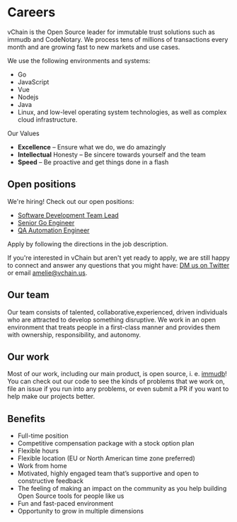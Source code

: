 # Careers

vChain is the Open Source leader for immutable trust solutions such as immudb and CodeNotary. 
We process tens of millions of transactions every month and are growing fast to new markets and use cases.

We use the following environments and systems: 
* Go
* JavaScript
* Vue
* Nodejs
* Java
* Linux, and low-level operating system technologies, as well as complex cloud infrastructure.

Our Values

* **Excellence** – Ensure what we do, we do amazingly
* **Intellectual** Honesty – Be sincere towards yourself and the team
* **Speed** – Be proactive and get things done in a flash


## Open positions

We're hiring! Check out our open positions:

- [Software Development Team Lead](job-descriptions/software-development-team-lead.md)
- [Senior Go Engineer](job-descriptions/senior-software-engineer-go.md)
- [QA Automation Engineer](job-descriptions/qa-automation-engineer.md)

Apply by following the directions in the job description.

If you're interested in vChain but aren't yet ready to apply, we are still happy to connect and answer any questions that you might have: [DM us on Twitter](https://twitter.com/codenotary) or email <amelie@vchain.us>.

## Our team

Our team consists of talented, collaborative,experienced, driven individuals who are attracted to develop something disruptive. We work in an open environment that treats people in a first-class manner and provides them with ownership, responsibility, and autonomy.

## Our work

Most of our work, including our main product, is open source, i. e. [immudb](https://github.com/immudb)! You can check out our code to see the kinds of problems that we work on, file an issue if you run into any problems, or even submit a PR if you want to help make our projects better.

## Benefits
* Full-time position
* Competitive compensation package with a stock option plan
* Flexible hours
* Flexible location (EU or North American time zone preferred)
* Work from home
* Motivated, highly engaged team that’s supportive and open to constructive feedback
* The feeling of making an impact on the community as you help building Open Source tools for people like us
* Fun and fast-paced environment
* Opportunity to grow in multiple dimensions



